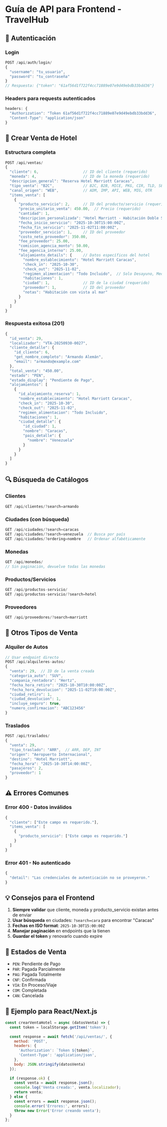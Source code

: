 # Guía de API para Frontend - TravelHub

## 🔐 **Autenticación**

### Login
```javascript
POST /api/auth/login/
{
  "username": "tu_usuario",
  "password": "tu_contraseña"
}
// Respuesta: {"token": "61af56d1f722f4cc71889e07e9d49ebdb33bdd36"}
```

### Headers para requests autenticados
```javascript
headers: {
  "Authorization": "Token 61af56d1f722f4cc71889e07e9d49ebdb33bdd36",
  "Content-Type": "application/json"
}
```

## 🏨 **Crear Venta de Hotel**

### Estructura completa
```javascript
POST /api/ventas/
{
  "cliente": 6,                    // ID del cliente (requerido)
  "moneda": 4,                     // ID de la moneda (requerido)
  "descripcion_general": "Reserva Hotel Marriott Caracas",
  "tipo_venta": "B2C",             // B2C, B2B, MICE, PKG, CIR, TLD, SEG, OTR
  "canal_origen": "WEB",           // ADM, IMP, API, WEB, MIG, OTR
  "items_venta": [
    {
      "producto_servicio": 2,      // ID del producto/servicio (requerido)
      "precio_unitario_venta": 450.00,  // Precio (requerido)
      "cantidad": 1,
      "descripcion_personalizada": "Hotel Marriott - Habitación Doble Superior",
      "fecha_inicio_servicio": "2025-10-30T15:00:00Z",
      "fecha_fin_servicio": "2025-11-02T11:00:00Z",
      "proveedor_servicio": 1,     // ID del proveedor
      "costo_neto_proveedor": 350.00,
      "fee_proveedor": 25.00,
      "comision_agencia_monto": 50.00,
      "fee_agencia_interno": 25.00,
      "alojamiento_details": {     // Datos específicos del hotel
        "nombre_establecimiento": "Hotel Marriott Caracas",
        "check_in": "2025-10-30",
        "check_out": "2025-11-02",
        "regimen_alimentacion": "Todo Incluido",  // Solo Desayuno, Media Pensión, Pensión Completa
        "habitaciones": 1,
        "ciudad": 1,               // ID de la ciudad (requerido)
        "proveedor": 1,            // ID del proveedor
        "notas": "Habitación con vista al mar"
      }
    }
  ]
}
```

### Respuesta exitosa (201)
```javascript
{
  "id_venta": 29,
  "localizador": "VTA-20250930-0027",
  "cliente_detalle": {
    "id_cliente": 6,
    "get_nombre_completo": "Armando Alemán",
    "email": "armando@example.com"
  },
  "total_venta": "450.00",
  "estado": "PEN",
  "estado_display": "Pendiente de Pago",
  "alojamientos": [
    {
      "id_alojamiento_reserva": 1,
      "nombre_establecimiento": "Hotel Marriott Caracas",
      "check_in": "2025-10-30",
      "check_out": "2025-11-02",
      "regimen_alimentacion": "Todo Incluido",
      "habitaciones": 1,
      "ciudad_detalle": {
        "id_ciudad": 1,
        "nombre": "Caracas",
        "pais_detalle": {
          "nombre": "Venezuela"
        }
      }
    }
  ]
}
```

## 🔍 **Búsqueda de Catálogos**

### Clientes
```javascript
GET /api/clientes/?search=armando
```

### Ciudades (con búsqueda)
```javascript
GET /api/ciudades/?search=caracas
GET /api/ciudades/?search=venezuela  // Busca por país
GET /api/ciudades/?ordering=nombre   // Ordenar alfabéticamente
```

### Monedas
```javascript
GET /api/monedas/
// Sin paginación, devuelve todas las monedas
```

### Productos/Servicios
```javascript
GET /api/productos-servicio/
GET /api/productos-servicio/?search=hotel
```

### Proveedores
```javascript
GET /api/proveedores/?search=marriott
```

## 🚗 **Otros Tipos de Venta**

### Alquiler de Autos
```javascript
// Usar endpoint directo
POST /api/alquileres-autos/
{
  "venta": 29,  // ID de la venta creada
  "categoria_auto": "SUV",
  "compania_rentadora": "Hertz",
  "fecha_hora_retiro": "2025-10-30T10:00:00Z",
  "fecha_hora_devolucion": "2025-11-02T10:00:00Z",
  "ciudad_retiro": 1,
  "ciudad_devolucion": 1,
  "incluye_seguro": true,
  "numero_confirmacion": "ABC123456"
}
```

### Traslados
```javascript
POST /api/traslados/
{
  "venta": 29,
  "tipo_traslado": "ARR",  // ARR, DEP, INT
  "origen": "Aeropuerto Internacional",
  "destino": "Hotel Marriott",
  "fecha_hora": "2025-10-30T14:00:00Z",
  "pasajeros": 2,
  "proveedor": 1
}
```

## ⚠️ **Errores Comunes**

### Error 400 - Datos inválidos
```javascript
{
  "cliente": ["Este campo es requerido."],
  "items_venta": [
    {
      "producto_servicio": ["Este campo es requerido."]
    }
  ]
}
```

### Error 401 - No autenticado
```javascript
{
  "detail": "Las credenciales de autenticación no se proveyeron."
}
```

## 💡 **Consejos para el Frontend**

1. **Siempre validar** que cliente, moneda y producto_servicio existan antes de enviar
2. **Usar búsqueda** en ciudades: `?search=cara` para encontrar "Caracas"
3. **Fechas en ISO format**: `2025-10-30T15:00:00Z`
4. **Manejar paginación** en endpoints que la tienen
5. **Guardar el token** y renovarlo cuando expire

## 🔄 **Estados de Venta**

- `PEN`: Pendiente de Pago
- `PAR`: Pagada Parcialmente  
- `PAG`: Pagada Totalmente
- `CNF`: Confirmada
- `VIA`: En Proceso/Viaje
- `COM`: Completada
- `CAN`: Cancelada

## 📱 **Ejemplo para React/Next.js**

```javascript
const crearVentaHotel = async (datosVenta) => {
  const token = localStorage.getItem('token');
  
  const response = await fetch('/api/ventas/', {
    method: 'POST',
    headers: {
      'Authorization': `Token ${token}`,
      'Content-Type': 'application/json',
    },
    body: JSON.stringify(datosVenta)
  });
  
  if (response.ok) {
    const venta = await response.json();
    console.log('Venta creada:', venta.localizador);
    return venta;
  } else {
    const errors = await response.json();
    console.error('Errores:', errors);
    throw new Error('Error creando venta');
  }
};
```